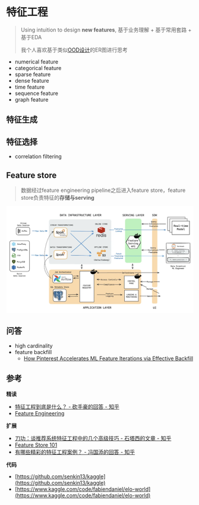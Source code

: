 # 特征工程

> Using intuition to design **new features**, 基于业务理解 + 基于常用套路 + 基于EDA
> 
> 我个人喜欢基于类似[OOD设计](../03_system/01_ood/README.md)的ER图进行思考

- numerical feature
- categorical feature
- sparse feature
- dense feature
- time feature
- sequence feature
- graph feature

## 特征生成

## 特征选择

- correlation filtering

## Feature store

> 数据经过feature engineering pipeline之后进入feature store，feature store负责特征的**存储与serving**

![](../.github/assets/02ml-feature_store.png)

## 问答

- high cardinality
- feature backfill
  - [How Pinterest Accelerates ML Feature Iterations via Effective Backfill](https://medium.com/pinterest-engineering/how-pinterest-accelerates-ml-feature-iterations-via-effective-backfill-d67ea125519c)

## 参考

**精读**

- [特征工程到底是什么？ - 砍手豪的回答 - 知乎](https://www.zhihu.com/question/29316149/answer/2346832545)
- [Feature Engineering](https://www.slideshare.net/slideshow/feature-engineering-72376750/72376750)

**扩展**

- [刀功：谈推荐系统特征工程中的几个高级技巧 - 石塔西的文章 - 知乎](https://zhuanlan.zhihu.com/p/448680238)
- [Feature Store 101](https://medium.com/data-for-ai/feature-store-101-b964373891c4)
- [有哪些精彩的特征工程案例？ - 冯国添的回答 - 知乎](https://www.zhihu.com/question/400064722/answer/1911094226)

**代码**

- [https://github.com/senkin13/kaggle](https://github.com/senkin13/kaggle)
- [https://www.kaggle.com/code/fabiendaniel/elo-world](https://www.kaggle.com/code/fabiendaniel/elo-world)
